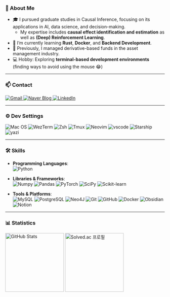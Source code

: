 ### 👋 About Me
- 🎓 I pursued graduate studies in Causal Inference, focusing on its applications in AI, data science, and decision-making.
  - My expertise includes **causal effect identification and estimation** as well as **(Deep) Reinforcement Learning**.
- 🌱 I’m currently learning **Rust**, **Docker**, and **Backend Development**.
- 💼 Previously, I managed derivative-based funds in the asset management industry.
- 💻 Hobby: Exploring **terminal-based development environments** (finding ways to avoid using the mouse 😂)

---

### 📫 Contact
<div align="left">
  <a href="mailto:tjdals4047@gmail.com" target="_blank">
    <img src="https://img.shields.io/badge/Gmail-D14836?style=for-the-badge&logo=gmail&logoColor=white" alt="Gmail">
  </a>
  <a href="https://blog.naver.com/parksoungpark" target="_blank">
    <img src="https://img.shields.io/badge/NAVER-03C75A?style=for-the-badge&logo=NAVER&logoColor=FFFFFF" alt="Naver Blog">
  </a>
  <a href="https://www.linkedin.com/in/soungmin-park-081580203/" target="_blank">
    <img src="https://img.shields.io/badge/LinkedIn-0077B5?style=for-the-badge&logo=linkedin&logoColor=white" alt="LinkedIn">
  </a>
</div>

---

### ⚙️ Dev Settings
<div align="left">
  <img src="https://img.shields.io/badge/mac%20OS-000000?style=for-the-badge&logo=apple&logoColor=white" alt="Mac OS">
  <img src="https://img.shields.io/badge/wezterm-4E49EE?style=for-the-badge&logo=wezterm&logoColor=white" alt="WezTerm">
  <img src="https://img.shields.io/badge/Zsh-F15A24?style=for-the-badge&logo=Zsh&logoColor=white" alt="Zsh">
  <img src="https://img.shields.io/badge/tmux-1BB91F?style=for-the-badge&logo=tmux&logoColor=white" alt="Tmux">
  <img src="https://img.shields.io/badge/NeoVim-%2357A143.svg?&style=for-the-badge&logo=neovim&logoColor=white" alt="Neovim">
  <img src="https://img.shields.io/badge/VSCode-0078D4?style=for-the-badge&logo=visual%20studio%20code&logoColor=white" alt="vscode">
  <img src="https://img.shields.io/badge/starship-DD0B78?style=for-the-badge&logo=starship&logoColor=white" alt="Starship">
  <img src="https://img.shields.io/badge/Yazi-FFEB3B?style=for-the-badge&logo=yazi&logoColor=white" alt="yazi">

</div>

---


### 🛠️ Skills

<!-- #### Proficient In -->
- **Programming Languages**:  
  <img src="https://img.shields.io/badge/Python-3776AB?style=for-the-badge&logo=python&logoColor=white" alt="Python">

- **Libraries & Frameworks**:  
  <img src="https://img.shields.io/badge/Numpy-777BB4?style=for-the-badge&logo=numpy&logoColor=white" alt="Numpy">
  <img src="https://img.shields.io/badge/Pandas-2C2D72?style=for-the-badge&logo=pandas&logoColor=white" alt="Pandas">
  <img src="https://img.shields.io/badge/PyTorch-EE4C2C?style=for-the-badge&logo=pytorch&logoColor=white" alt="PyTorch">
  <img src="https://img.shields.io/badge/SciPy-654FF0?style=for-the-badge&logo=SciPy&logoColor=white" alt="SciPy">
  <img src="https://img.shields.io/badge/scikit_learn-F7931E?style=for-the-badge&logo=scikit-learn&logoColor=white" alt="Scikit-learn">

- **Tools & Platforms**:  
  <img src="https://img.shields.io/badge/MySQL-005C84?style=for-the-badge&logo=mysql&logoColor=white" alt="MySQL">
  <img src="https://img.shields.io/badge/PostgreSQL-316192?style=for-the-badge&logo=postgresql&logoColor=white" alt="PostgreSQL">
  <img src="https://img.shields.io/badge/Neo4j-018bff?style=for-the-badge&logo=neo4j&logoColor=white" alt="Neo4J">
  <img src="https://img.shields.io/badge/Git-F05032?style=for-the-badge&logo=git&logoColor=white" alt="Git">
  <img src="https://img.shields.io/badge/GitHub-181717?style=for-the-badge&logo=github&logoColor=white" alt="GitHub">
  <img src="https://img.shields.io/badge/Docker-2496ED?style=for-the-badge&logo=docker&logoColor=white" alt="Docker">
  <img src="https://img.shields.io/badge/Obsidian-483699?style=for-the-badge&logo=Obsidian&logoColor=white" alt="Obsidian">
  <img src="https://img.shields.io/badge/Notion-000000?style=for-the-badge&logo=notion&logoColor=white" alt="Notion">

<!--
#### Familiar With
- **Programming Languages**:  
  <img src="https://img.shields.io/badge/C%2B%2B-00599C?style=for-the-badge&logo=c%2B%2B&logoColor=white" alt="C++">
- **Libraries & Frameworks**:  
  <img src="https://img.shields.io/badge/TensorFlow-FF6F00?style=for-the-badge&logo=TensorFlow&logoColor=white" alt="TensorFlow">
  <img src="https://img.shields.io/badge/Django-092E20?style=for-the-badge&logo=django&logoColor=green" alt="Django">
  <img src="https://img.shields.io/badge/Supabase-181818?style=for-the-badge&logo=supabase&logoColor=white" alt="Supabase">
  <img src="https://img.shields.io/badge/Flask-000000?style=for-the-badge&logo=flask&logoColor=white" alt="Flask">

- **Tools & Platforms**:  
  <img src="https://img.shields.io/badge/Tableau-E97627?style=for-the-badge&logo=Tableau&logoColor=white" alt="Tableau">
  <img src="https://img.shields.io/badge/Overleaf-47A141?style=for-the-badge&logo=Overleaf&logoColor=white" alt="Overleaf">
-->
---

### 📊 Statistics
<div align="left">

<img src="https://github-readme-stats-wheat-six-51.vercel.app/api?username=DS-argus&theme=nord&show_icons=true&hide_rank=false" alt="GitHub Stats" height="185px">
<img src="http://mazassumnida.wtf/api/v2/generate_badge?boj=tjdals0653" alt="Solved.ac 프로필" height="185px">
<!-- <img src="https://github-readme-stats-wheat-six-51.vercel.app/api/top-langs/?username=DS-argus&layout=compact&theme=nord" alt="Top Langs" height="200px"> -->

</div>

